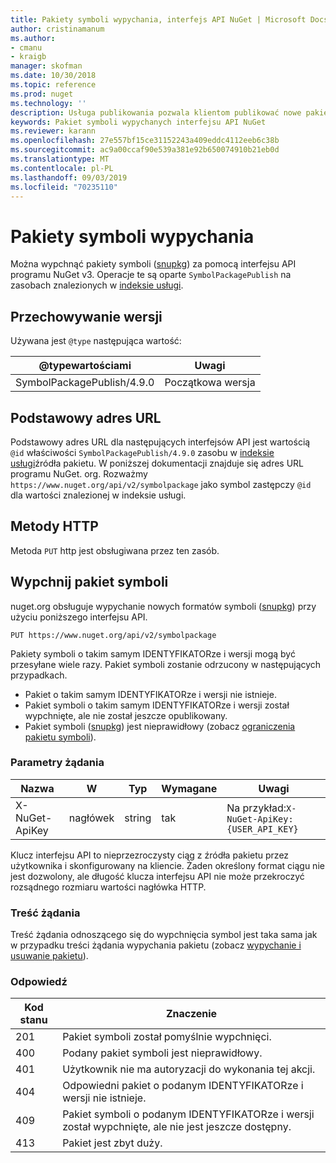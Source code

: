 ```yaml
---
title: Pakiety symboli wypychania, interfejs API NuGet | Microsoft Docs
author: cristinamanum
ms.author:
- cmanu
- kraigb
manager: skofman
ms.date: 10/30/2018
ms.topic: reference
ms.prod: nuget
ms.technology: ''
description: Usługa publikowania pozwala klientom publikować nowe pakiety symboli.
keywords: Pakiet symboli wypychanych interfejsu API NuGet
ms.reviewer: karann
ms.openlocfilehash: 27e557bf15ce31152243a409eddc4112eeb6c38b
ms.sourcegitcommit: ac9a00ccaf90e539a381e92b650074910b21eb0d
ms.translationtype: MT
ms.contentlocale: pl-PL
ms.lasthandoff: 09/03/2019
ms.locfileid: "70235110"
---
```

# <a name="push-symbol-packages"></a>Pakiety symboli wypychania

Można wypchnąć pakiety symboli ([snupkg](../create-packages/Symbol-Packages-snupkg.md)) za pomocą interfejsu API programu NuGet v3.
Operacje te są oparte `SymbolPackagePublish` na zasobach znalezionych w [indeksie usługi](service-index.md).

## <a name="versioning"></a>Przechowywanie wersji

Używana jest `@type` następująca wartość:

@typewartościami                 | Uwagi
--------------------        | -----
SymbolPackagePublish/4.9.0  | Początkowa wersja

## <a name="base-url"></a>Podstawowy adres URL

Podstawowy adres URL dla następujących interfejsów API jest wartością `@id` właściwości `SymbolPackagePublish/4.9.0` zasobu w [indeksie usługi](service-index.md)źródła pakietu. W poniższej dokumentacji znajduje się adres URL programu NuGet. org. Rozważmy `https://www.nuget.org/api/v2/symbolpackage` jako symbol zastępczy `@id` dla wartości znalezionej w indeksie usługi.

## <a name="http-methods"></a>Metody HTTP

Metoda `PUT` http jest obsługiwana przez ten zasób. 

## <a name="push-a-symbol-package"></a>Wypchnij pakiet symboli

nuget.org obsługuje wypychanie nowych formatów symboli ([snupkg](../create-packages/Symbol-Packages-snupkg.md)) przy użyciu poniższego interfejsu API. 

    PUT https://www.nuget.org/api/v2/symbolpackage

Pakiety symboli o takim samym IDENTYFIKATORze i wersji mogą być przesyłane wiele razy. Pakiet symboli zostanie odrzucony w następujących przypadkach.
- Pakiet o takim samym IDENTYFIKATORze i wersji nie istnieje.
- Pakiet symboli o takim samym IDENTYFIKATORze i wersji został wypchnięte, ale nie został jeszcze opublikowany.
- Pakiet symboli ([snupkg](../create-packages/Symbol-Packages-snupkg.md)) jest nieprawidłowy (zobacz [ograniczenia pakietu symboli](../create-packages/Symbol-Packages-snupkg.md)).

### <a name="request-parameters"></a>Parametry żądania

Nazwa           | W     | Typ   | Wymagane | Uwagi
-------------- | ------ | ------ | -------- | -----
X-NuGet-ApiKey | nagłówek | string | tak      | Na przykład:`X-NuGet-ApiKey: {USER_API_KEY}`

Klucz interfejsu API to nieprzezroczysty ciąg z źródła pakietu przez użytkownika i skonfigurowany na kliencie. Żaden określony format ciągu nie jest dozwolony, ale długość klucza interfejsu API nie może przekroczyć rozsądnego rozmiaru wartości nagłówka HTTP.

### <a name="request-body"></a>Treść żądania

Treść żądania odnoszącego się do wypchnięcia symbol jest taka sama jak w przypadku treści żądania wypychania pakietu (zobacz [wypychanie i usuwanie pakietu](package-publish-resource.md)). 

### <a name="response"></a>Odpowiedź

Kod stanu | Znaczenie
----------- | -------
201         | Pakiet symboli został pomyślnie wypchnięci.
400         | Podany pakiet symboli jest nieprawidłowy.
401         | Użytkownik nie ma autoryzacji do wykonania tej akcji.
404         | Odpowiedni pakiet o podanym IDENTYFIKATORze i wersji nie istnieje.
409         | Pakiet symboli o podanym IDENTYFIKATORze i wersji został wypchnięte, ale nie jest jeszcze dostępny.
413         | Pakiet jest zbyt duży.

